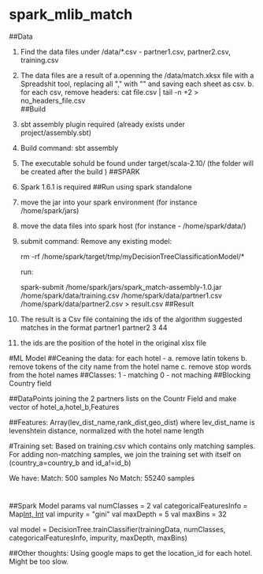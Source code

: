 # spark_mlib_match
##Data
1. Find the data files under /data/*.csv   - partner1.csv, partner2.csv, training.csv 
2. The data files are a result of 
	a.openning the /data/match.xksx file with a Spreadshit tool, replacing all "," with ""
		and saving each sheet as csv.
	b. for each csv, remove headers: cat file.csv | tail -n +2 > no_headers_file.csv	
##Build
1. sbt assembly plugin required (already exists under project/assembly.sbt)
2. Build command:  sbt assembly
3. The executable sohuld be found under target/scala-2.10/  (the folder will be created after the build ) 
##SPARK
1. Spark 1.6.1 is required
##Run using spark standalone
1. move the jar into your spark environment  (for instance /home/spark/jars)
2. move the data files into spark host  (for instance - /home/spark/data/)
3. submit command:
	Remove any existing model:

	rm -rf  /home/spark/target/tmp/myDecisionTreeClassificationModel/*

	run:

	spark-submit  /home/spark/jars/spark_match-assembly-1.0.jar  /home/spark/data/training.csv  /home/spark/data/partner1.csv  /home/spark/data/partner2.csv  > result.csv
##Result
1. The result is a Csv file containing the ids of the algorithm suggested matches in the format
  partner1  partner2
  	3             44

 2. the ids are the position of the hotel in the original xlsx file 
	
#ML Model
##Ceaning the data: for each hotel  - 
	a. remove latin tokens
	b. remove tokens of the city name from the hotel name
	c. remove stop words from the hotel names 
##Classes: 
1 - matching
0 - not maching
##Blocking
Country field

##DataPoints
joining the 2 partners lists on the Countr Field and make vector of hotel_a,hotel_b,Features 

##Features:
Array(lev_dist_name,rank_dist,geo_dist)
where lev_dist_name is levenshtein distance, normalized with the hotel name length

#Training set:
Based on training.csv which contains only matching samples.
For adding non-matching samples, we join the training set with itself on
(country_a=country_b and id_a!=id_b) 

We have:
Match: 500 samples
No Match: 55240 samples


#
##Spark Model params
val numClasses = 2
val categoricalFeaturesInfo = Map[Int, Int](2->6)
val impurity = "gini"
val maxDepth = 5
val maxBins = 32

val model = DecisionTree.trainClassifier(trainingData, numClasses, categoricalFeaturesInfo,
impurity, maxDepth, maxBins)


##Other thoughts:
Using google maps to get the location_id for each hotel. Might be too slow.
